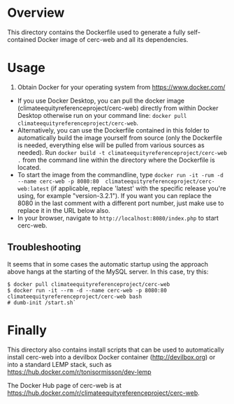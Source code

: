 # Overview
This directory contains the Dockerfile used to generate a fully self-contained Docker image of cerc-web and all its dependencies.

# Usage
1. Obtain Docker for your operating system from https://www.docker.com/
* If you use Docker Desktop, you can pull the docker image (climateequityreferenceproject/cerc-web) directly from within Docker Desktop otherwise run on your command line: `docker pull climateequityreferenceproject/cerc-web`.
* Alternatively, you can use the Dockerfile contained in this folder to automatically build the image yourself from source (only the Dockerfile is needed, everything else will be pulled from various sources as needed). Run `docker build -t climateequityreferenceproject/cerc-web .` from the command line within the directory where the Dockerfile is located.
* To start the image from the commandline, type `docker run -it -rum -d --name cerc-web -p 8080:80  climateequityreferenceproject/cerc-web:latest` (if applicable, replace 'latest' with the specific release you're using, for example "version-3.2.1"). If you want you can replace the 8080 in the last comment with a different port number, just make use to replace it in the URL below also.
* In your browser, navigate to `http://localhost:8080/index.php` to start cerc-web.  

## Troubleshooting
It seems that in some cases the automatic startup using the approach above hangs at the starting of the MySQL server. In this case, try this:

    $ docker pull climateequityreferenceproject/cerc-web
    $ docker run -it --rm -d --name cerc-web -p 8080:80 climateequityreferenceproject/cerc-web bash
    # dumb-init /start.sh`

# Finally
This directory also contains install scripts that can be used to automatically install cerc-web into a devilbox Docker container (http://devilbox.org) or into a standard LEMP stack, such as https://hub.docker.com/r/tonisormisson/dev-lemp

The Docker Hub page of cerc-web is at https://hub.docker.com/r/climateequityreferenceproject/cerc-web.
